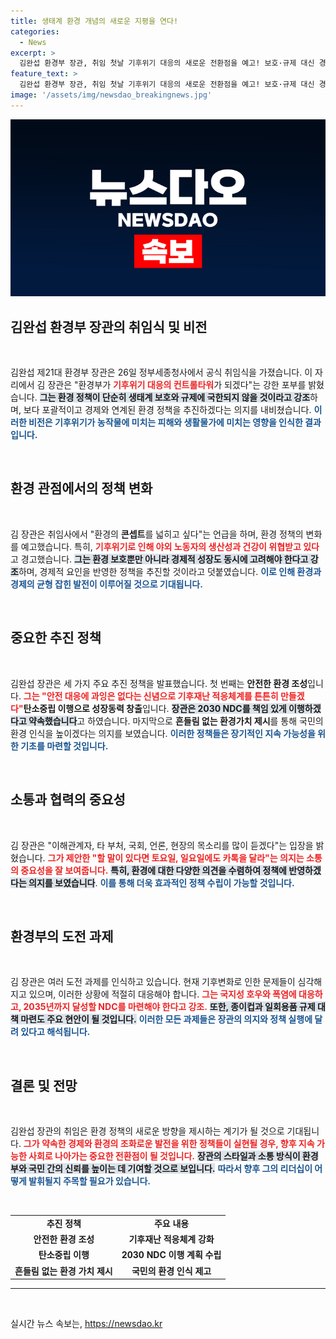 ```yaml
---
title: 생태계 환경 개념의 새로운 지평을 연다!
categories:
  - News
excerpt: >
  김완섭 환경부 장관, 취임 첫날 기후위기 대응의 새로운 전환점을 예고! 보호·규제 대신 경제 중심의 정책으로 환경과 삶의 질을 연결하겠다는 포부를 밝혔다. 과연 그의 리더십이 환경부를 변화시킬 수 있을까? 클릭해서 확인하세요!
feature_text: >
  김완섭 환경부 장관, 취임 첫날 기후위기 대응의 새로운 전환점을 예고! 보호·규제 대신 경제 중심의 정책으로 환경과 삶의 질을 연결하겠다는 포부를 밝혔다. 과연 그의 리더십이 환경부를 변화시킬 수 있을까? 클릭해서 확인하세요!
image: '/assets/img/newsdao_breakingnews.jpg'
---
```


<p><img src="/assets/img/newsdao_breakingnews.jpg" alt="ontimetimes 속보" /></p>

<h2 data-ke-size="size26">김완섭 환경부 장관의 취임식 및 비전</h2>

<p data-ke-size="size16">&nbsp;</p>

<p>김완섭 제21대 환경부 장관은 26일 정부세종청사에서 공식 취임식을 가졌습니다. 이 자리에서 김 장관은 "환경부가 <b><span style="color: #ee2323;">기후위기 대응의 컨트롤타워</span></b>가 되겠다"는 강한 포부를 밝혔습니다. <b><span style="background-color: #21538527;">그는 환경 정책이 단순히 생태계 보호와 규제에 국한되지 않을 것이라고 강조</span></b>하며, 보다 포괄적이고 경제와 연계된 환경 정책을 추진하겠다는 의지를 내비쳤습니다. <b><span style="color: #1a5490;">이러한 비전은 기후위기가 농작물에 미치는 피해와 생활물가에 미치는 영향을 인식한 결과입니다.</span></b> </p>

<p data-ke-size="size16">&nbsp;</p>

<h2 data-ke-size="size26">환경 관점에서의 정책 변화</h2>

<p data-ke-size="size16">&nbsp;</p>

<p>김 장관은 취임사에서 "환경의 <b>콘셉트</b>를 넓히고 싶다"는 언급을 하며, 환경 정책의 변화를 예고했습니다. 특히, <b><span style="color: #ee2323;">기후위기로 인해 야외 노동자의 생산성과 건강이 위협받고 있다</span></b>고 경고했습니다. <b><span style="background-color: #21538527;">그는 환경 보호뿐만 아니라 경제적 성장도 동시에 고려해야 한다고 강조</span></b>하며, 경제적 요인을 반영한 정책을 추진할 것이라고 덧붙였습니다. <b><span style="color: #1a5490;">이로 인해 환경과 경제의 균형 잡힌 발전이 이루어질 것으로 기대됩니다.</span></b></p>

<p data-ke-size="size16">&nbsp;</p>

<h2 data-ke-size="size26">중요한 추진 정책</h2>

<p data-ke-size="size16">&nbsp;</p>

<p>김완섭 장관은 세 가지 주요 추진 정책을 발표했습니다. 첫 번째는 <b>안전한 환경 조성</b>입니다. <b><span style="color: #ee2323;">그는 "안전 대응에 과잉은 없다는 신념으로 기후재난 적응체계를 튼튼히 만들겠다"</span></b고 밝혔습니다. 두 번째는 <b>탄소중립 이행으로 성장동력 창출</b>입니다. <b><span style="background-color: #21538527;">장관은 2030 NDC를 책임 있게 이행하겠다고 약속했습니다</span></b>고 하였습니다. 마지막으로 <b>흔들림 없는 환경가치 제시</b>를 통해 국민의 환경 인식을 높이겠다는 의지를 보였습니다. <b><span style="color: #1a5490;">이러한 정책들은 장기적인 지속 가능성을 위한 기초를 마련할 것입니다.</span></b></p>

<p data-ke-size="size16">&nbsp;</p>

<h2 data-ke-size="size26">소통과 협력의 중요성</h2>

<p data-ke-size="size16">&nbsp;</p>

<p>김 장관은 "이해관계자, 타 부처, 국회, 언론, 현장의 목소리를 많이 듣겠다"는 입장을 밝혔습니다. <b><span style="color: #ee2323;">그가 제안한 "할 말이 있다면 토요일, 일요일에도 카톡을 달라"는 의지는 소통의 중요성을 잘 보여줍니다.</span></b> <b><span style="background-color: #21538527;">특히, 환경에 대한 다양한 의견을 수렴하여 정책에 반영하겠다는 의지를 보였습니다</span></b>. <b><span style="color: #1a5490;">이를 통해 더욱 효과적인 정책 수립이 가능할 것입니다.</span></b></p>

<p data-ke-size="size16">&nbsp;</p>

<h2 data-ke-size="size26">환경부의 도전 과제</h2>

<p data-ke-size="size16">&nbsp;</p>

<p>김 장관은 여러 도전 과제를 인식하고 있습니다. 현재 기후변화로 인한 문제들이 심각해지고 있으며, 이러한 상황에 적절히 대응해야 합니다. <b><span style="color: #ee2323;">그는 국지성 호우와 폭염에 대응하고, 2035년까지 달성할 NDC를 마련해야 한다고 강조.</span></b> <b><span style="background-color: #21538527;">또한, 종이컵과 일회용품 규제 대책 마련도 주요 현안이 될 것입니다.</span></b> <b><span style="color: #1a5490;">이러한 모든 과제들은 장관의 의지와 정책 실행에 달려 있다고 해석됩니다.</span></b></p>

<p data-ke-size="size16">&nbsp;</p>

<h2 data-ke-size="size26">결론 및 전망</h2>

<p data-ke-size="size16">&nbsp;</p>

<p>김완섭 장관의 취임은 환경 정책의 새로운 방향을 제시하는 계기가 될 것으로 기대됩니다. <b><span style="color: #ee2323;">그가 약속한 경제와 환경의 조화로운 발전을 위한 정책들이 실현될 경우, 향후 지속 가능한 사회로 나아가는 중요한 전환점이 될 것입니다.</span></b> <b><span style="background-color: #21538527;">장관의 스타일과 소통 방식이 환경부와 국민 간의 신뢰를 높이는 데 기여할 것으로 보입니다.</span></b> <b><span style="color: #1a5490;">따라서 향후 그의 리더십이 어떻게 발휘될지 주목할 필요가 있습니다.</span></b></p>

<p data-ke-size="size16">&nbsp;</p>

<table style="width: 100%; border-collapse: collapse;">
    <tr>
        <td style="text-align: center; height: 17px;"><b>추진 정책</b></td>
        <td style="text-align: center; height: 17px;"><b>주요 내용</b></td>
    </tr>
    <tr>
        <td style="text-align: center; height: 17px;"><b>안전한 환경 조성</b></td>
        <td style="text-align: center; height: 17px;"><b>기후재난 적응체계 강화</b></td>
    </tr>
    <tr>
        <td style="text-align: center; height: 17px;"><b>탄소중립 이행</b></td>
        <td style="text-align: center; height: 17px;"><b>2030 NDC 이행 계획 수립</b></td>
    </tr>
    <tr>
        <td style="text-align: center; height: 17px;"><b>흔들림 없는 환경 가치 제시</b></td>
        <td style="text-align: center; height: 17px;"><b>국민의 환경 인식 제고</b></td>
    </tr>
</table>

<hr>

<p data-ke-size="size16">&nbsp;</p>
실시간 뉴스 속보는, <a href="https://newsdao.kr" rel="dofollow">https://newsdao.kr</a>


